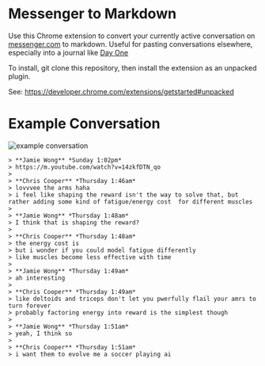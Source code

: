 # Messenger to Markdown

Use this Chrome extension to convert your currently active conversation on
[messenger.com][0] to markdown. Useful for pasting conversations elsewhere,
especially into a journal like [Day One][1]

To install, git clone this repository, then install the extension as an unpacked plugin.

See: https://developer.chrome.com/extensions/getstarted#unpacked

[0]: https://www.messenger.com
[1]: http://dayoneapp.com/

# Example Conversation

![example conversation](https://i.imgur.com/4d303uf.png)

```
> **Jamie Wong** *Sunday 1:02pm*
> https://m.youtube.com/watch?v=14zkfDTN_qo
>
> **Chris Cooper** *Thursday 1:46am*
> lovvvee the arms haha
> i feel like shaping the reward isn't the way to solve that, but rather adding some kind of fatigue/energy cost  for different muscles
>
> **Jamie Wong** *Thursday 1:48am*
> I think that is shaping the reward?
>
> **Chris Cooper** *Thursday 1:48am*
> the energy cost is
> but i wonder if you could model fatigue differently
> like muscles become less effective with time 
>
> **Jamie Wong** *Thursday 1:49am*
> ah interesting
>
> **Chris Cooper** *Thursday 1:49am*
> like deltoids and triceps don't let you pwerfully flail your amrs to turn forever
> probably factoring energy into reward is the simplest though
>
> **Jamie Wong** *Thursday 1:51am*
> yeah, I think so
>
> **Chris Cooper** *Thursday 1:51am*
> i want them to evolve me a soccer playing ai 
```
